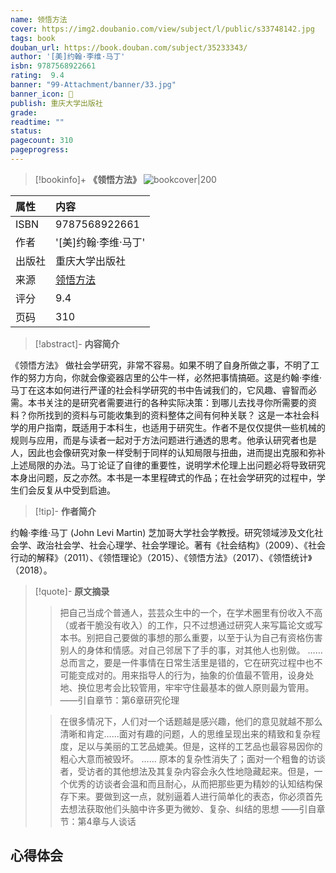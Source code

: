 ```yaml
---
name: 领悟方法
cover: https://img2.doubanio.com/view/subject/l/public/s33748142.jpg
tags: book
douban_url: https://book.douban.com/subject/35233343/
author: '[美]约翰·李维·马丁'
isbn: 9787568922661
rating:  9.4 
banner: "99-Attachment/banner/33.jpg"
banner_icon: 📖
publish: 重庆大学出版社
grade:  
readtime: ""
status:  
pagecount: 310
pageprogress: 
---
```

> [!bookinfo]+ **《领悟方法》**
> ![bookcover|200](https://img2.doubanio.com/view/subject/l/public/s33748142.jpg)
>
| 属性     | 内容                                           |
|:-------|:---------------------------------------------|
|  ISBN  |  9787568922661                              |
|  作者    |   '[美]约翰·李维·马丁'                           |
|  出版社   |  重庆大学出版社                           |
|  来源    |  [领悟方法](https://book.douban.com/subject/35233343/)  |
|  评分    |   9.4                             |
|  页码    |  310                         |

> [!abstract]- **内容简介**
> 
《领悟方法》
做社会学研究，非常不容易。如果不明了自身所做之事，不明了工作的努力方向，你就会像瓷器店里的公牛一样，必然把事情搞砸。这是约翰·李维·马丁在这本如何进行严谨的社会科学研究的书中告诫我们的，它风趣、睿智而必需。本书关注的是研究者需要进行的各种实际决策：到哪儿去找寻你所需要的资料？你所找到的资料与可能收集到的资料整体之间有何种关联？
这是一本社会科学的用户指南，既适用于本科生，也适用于研究生。作者不是仅仅提供一些机械的规则与应用，而是与读者一起对于方法问题进行通透的思考。他承认研究者也是人，因此也会像研究对象一样受制于同样的认知局限与扭曲，进而提出克服和弥补上述局限的办法。马丁论证了自律的重要性，说明学术伦理上出问题必将导致研究本身出问题，反之亦然。本书是一本里程碑式的作品；在社会学研究的过程中，学生们会反复从中受到启迪。

> [!tip]- **作者简介**
>
 约翰·李维·马丁 (John Levi Martin)
芝加哥大学社会学教授。研究领域涉及文化社会学、政治社会学、社会心理学、社会学理论。著有《社会结构》（2009）、《社会行动的解释》（2011）、《领悟理论》（2015）、《领悟方法》（2017）、《领悟统计》（2018）。


> [!quote]- **原文摘录**
>
>>把自己当成个普通人，芸芸众生中的一个，在学术圈里有份收入不高（或者干脆没有收入）的工作，只不过想通过研究人来写篇论文或写本书。别把自己要做的事想的那么重要，以至于认为自己有资格伤害别人的身体和情感。对自己邻居下了手的事，对其他人也别做。
……
总而言之，要是一件事情在日常生活里是错的，它在研究过程中也不可能变成对的。用来指导人的行为，抽象的价值最不管用，设身处地、换位思考会比较管用，牢牢守住最基本的做人原则最为管用。
——引自章节：第6章研究伦理
 >
>> 在很多情况下，人们对一个话题越是感兴趣，他们的意见就越不那么清晰和肯定……面对有趣的问题，人的思维呈现出来的精致和复杂程度，足以与美丽的工艺品媲美。但是，这样的工艺品也最容易因你的粗心大意而被毁坏。
……
原本的复杂性消失了；面对一个粗鲁的访谈者，受访者的其他想法及其复杂内容会永久性地隐藏起来。但是，一个优秀的访谈者会温和而且耐心，从而把那些更为精妙的认知结构保存下来。要做到这一点，就别逼着人进行简单化的表态，你必须首先去想法获取他们头脑中许多更为微妙、复杂、纠结的思想
——引自章节：第4章与人谈话

## 心得体会

